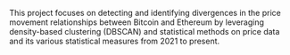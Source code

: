 This project focuses on detecting and identifying divergences in the price movement relationships between Bitcoin and Ethereum by leveraging density-based clustering (DBSCAN) and statistical methods on price data and its various statistical measures from 2021 to present.
